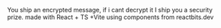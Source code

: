 You ship an encrypted message, if i cant decrypt it I ship you a security prize.
made with React + TS +Vite using components from reactbits.dev
